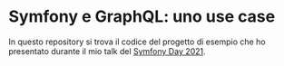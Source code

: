 # Symfony e GraphQL: uno use case

In questo repository si trova il codice del progetto di esempio che ho presentato durante il mio talk del [Symfony Day 2021](https://2021.sfday.it/).